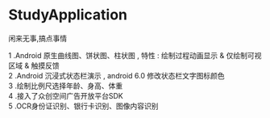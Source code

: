 # StudyApplication
闲来无事,搞点事情

1 .Android 原生曲线图、饼状图、柱状图 , 特性 : 绘制过程动画显示 & 仅绘制可视区域 & 触摸反馈  
2 .Android 沉浸式状态栏演示 , android 6.0 修改状态栏文字图标颜色  
3 .绘制比例尺选择年龄、身高、体重  
4 .接入了众创空间广告开放平台SDK   
5 .OCR身份证识别、银行卡识别、图像内容识别  

